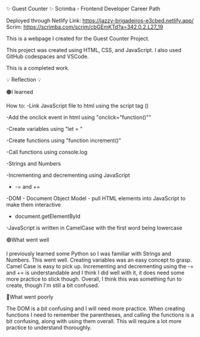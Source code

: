 ✨ Guest Counter ✨ Scrimba - Frontend Developer Career Path

Deployed through Netlify Link: https://jazzy-brigadeiros-e3cbed.netlify.app/  Scrim: https://scrimba.com/scrim/cbGEmKTd?a=342.0.2.L27_19

This is a webpage I created for the Guest Counter Project. 

This project was created using HTML, CSS, and JavaScript. I also used GitHub codespaces and VSCode.

This is a completed work.


💡 Reflection 💡

🟠I learned

How to:
-Link JavaScript file to html using the script tag  (<script src="index.js"></script>)

-Add the onclick event in html using "onclick="function()""

-Create variables using "let =  "

-Create functions using "function increment()"

-Call functions using console.log

-Strings and Numbers

-Incrementing and decrementing using JavaScript 
  - -= and +=

-DOM - Document Object Model - pull HTML elements into JavaScript to make them interactive
  - document.getElementById

-JavaScript is written in CamelCase with the first word being lowercase

🟢What went well

I previously learned some Python so I was familiar with Strings and Numbers. This went well.
Creating variables was an easy concept to grasp.
Camel Case is easy to pick up.
Incrementing and decrementing using the -= and += is understandable and I think I did well with it, it does need some more practice to stick though. 
Overall, I think this was something fun to create, though I'm still a bit confused. 

🔴What went poorly

The DOM is a bit confusing and I will need more practice. 
When creating functions I need to remember the parentheses, and calling the functions is a bit confusing, along with using them overall. This will require a lot more practice to understand thoroughly. 
